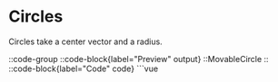 # Circles

Circles take a center vector and a radius.

::code-group
  ::code-block{label="Preview" output}
    ::MovableCircle
  ::
  ::code-block{label="Code" code}
    ```vue
    <script setup lang="ts">
    import { computed } from "vue";
    import {
      Mafs,
      Circle,
      CartesianCoordinates,
      useMovablePoint,
      vec,
    } from "vue-mafs";

    const pointOnCircle = useMovablePoint([Math.sqrt(2) / 2, Math.sqrt(2) / 2]);
    const r = computed(() => vec.mag(pointOnCircle.point.value));
    </script>

    <template>
      <Mafs :height="520">
        <CartesianCoordinates />
        <Circle :center="[0, 0]" :radius="r" />
        <pointOnCircle.element.value />
      </Mafs>
    </template>
    ```
  ::
::

|Name|Description|Default|
|-|-|-|
|**center**|Vector2[]|—|
|**radius**|number|—|
|**color**|string|var(--mafs-fg)|
|**weight**|number|2|
|**fillOpacity**|number|0.15|
|**strokeOpacity**|number|1|
|**strokeStyle**|"solid" \| "dashed"|"solid"|
